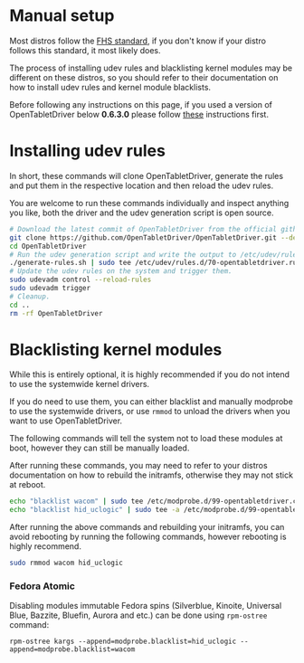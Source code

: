 # Manual setup

Most distros follow the [FHS standard](https://refspecs.linuxfoundation.org/fhs.shtml), if you don't know if your distro follows this standard, it most likely does.

The process of installing udev rules and blacklisting kernel modules may be different on these distros, so you should refer to their documentation on how to install udev rules and kernel module blacklists.

Before following any instructions on this page, if you used a version of OpenTabletDriver below **0.6.3.0** please follow [these](Legacy-cleanup.md) instructions first.

# Installing udev rules

In short, these commands will clone OpenTabletDriver, generate the rules and put them in the respective location and then reload the udev rules.

You are welcome to run these commands individually and inspect anything you like, both the driver and the udev generation script is open source.

```bash
# Download the latest commit of OpenTabletDriver from the official github.
git clone https://github.com/OpenTabletDriver/OpenTabletDriver.git --depth=1
cd OpenTabletDriver
# Run the udev generation script and write the output to /etc/udev/rules.d/
./generate-rules.sh | sudo tee /etc/udev/rules.d/70-opentabletdriver.rules
# Update the udev rules on the system and trigger them.
sudo udevadm control --reload-rules
sudo udevadm trigger
# Cleanup.
cd ..
rm -rf OpenTabletDriver
```

# Blacklisting kernel modules

While this is entirely optional, it is highly recommended if you do not intend to use the systemwide kernel drivers.

If you do need to use them, you can either blacklist and manually modprobe to use the systemwide drivers, or use `rmmod` to unload the drivers when you want to use OpenTabletDriver.

The following commands will tell the system not to load these modules at boot, however they can still be manually loaded.

After running these commands, you may need to refer to your distros documentation on how to rebuild the initramfs, otherwise they may not stick at reboot.

```bash
echo "blacklist wacom" | sudo tee /etc/modprobe.d/99-opentabletdriver.conf
echo "blacklist hid_uclogic" | sudo tee -a /etc/modprobe.d/99-opentabletdriver.conf
```

After running the above commands and rebuilding your initramfs, you can avoid rebooting by running the following commands, however rebooting is highly recommend.

```bash
sudo rmmod wacom hid_uclogic
```

### Fedora Atomic
Disabling modules immutable Fedora spins (Silverblue, Kinoite, Universal Blue, Bazzite, Bluefin, Aurora and etc.) can be done using `rpm-ostree` command:
```
rpm-ostree kargs --append=modprobe.blacklist=hid_uclogic --append=modprobe.blacklist=wacom
```
